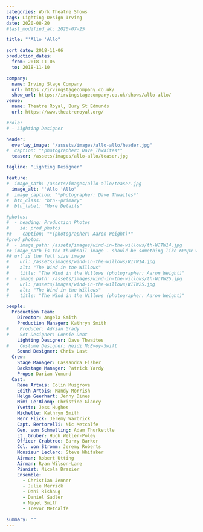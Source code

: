```yaml
---
categories: Work Theatre Shows
tags: Lighting-Design Irving
date: 2020-08-20
#last_modified_at: 2020-07-25

title: "'Allo 'Allo"

sort_date: 2018-11-06
production_dates:
  from: 2018-11-06
  to: 2018-11-10

company:
  name: Irving Stage Company
  url: https://irvingstagecompany.co.uk/
  show_url: https://irvingstagecompany.co.uk/shows/allo-allo/
venue:
  name: Theatre Royal, Bury St Edmunds
  url: https://www.theatreroyal.org/

#role:
# - Lighting Designer

header:
  overlay_image: "/assets/images/allo-allo/header.jpg"
#  caption: "*photographer: Dave Thwaites*"
  teaser: /assets/images/allo-allo/teaser.jpg

tagline: "Lighting Designer"

feature:
#  image_path: /assets/images/allo-allo/teaser.jpg
  image_alt: "'Allo 'Allo"
#  image_caption: "*photographer: Dave Thwaites*"
#  btn_class: "btn--primary"
#  btn_label: "More Details"

#photos:
#  - heading: Production Photos
#    id: prod_photos
##    caption: "*(photographer: Aaron Weight)*"
#prod_photos:
#  - image_path: /assets/images/wind-in-the-willows/th-WITW14.jpg
## image_path is the thumbnail image - should be something like 600px wide
## url is the full size image
#    url: /assets/images/wind-in-the-willows/WITW14.jpg
#    alt: "The Wind in the Willows"
#    title: "The Wind in the Willows (photographer: Aaron Weight)"
#  - image_path: /assets/images/wind-in-the-willows/th-WITW25.jpg
#    url: /assets/images/wind-in-the-willows/WITW25.jpg
#    alt: "The Wind in the Willows"
#    title: "The Wind in the Willows (photographer: Aaron Weight)"

people:
  Production Team:
    Director: Angela Smith
    Production Manager: Kathryn Smith
#    Producer: Adrian Grady
#    Set Designer: Connie Dent
    Lighting Designer: Dave Thwaites
#    Costume Designer: Heidi McEvoy-Swift
    Sound Designer: Chris Last
  Crew:
    Stage Manager: Cassandra Fisher
    Backstage Manager: Patrick Yardy
    Props: Darian Vomund
  Cast:
    Rene Artois: Colin Musgrove
    Edith Artois: Mandy Morrish
    Helga Geerhart: Jenny Dines
    Mimi Le'Blonq: Christine Glancy
    Yvette: Jess Hughes
    Michelle: Kathryn Smith
    Herr Flick: Jeremy Warbrick
    Capt. Bertorelli: Nic Metcalfe
    Gen. von Schmelling: Adam Thurkettle
    Lt. Gruber: Hugh Weller-Poley
    Officer Crabtree: Barry Barker
    Col. von Stromm: Jeremy Roberts
    Monsieur Leclerc: Steve Whitaker
    Airman: Robert Utting
    Airman: Ryan Wilson-Lane
    Pianist: Nicola Brazier
    Ensemble:
      - Christian Jenner
      - Julie Merrick
      - Dani Rishaug
      - Daniel Sadler
      - Nigel Smith
      - Trevor Metcalfe

summary: ""
---
```

